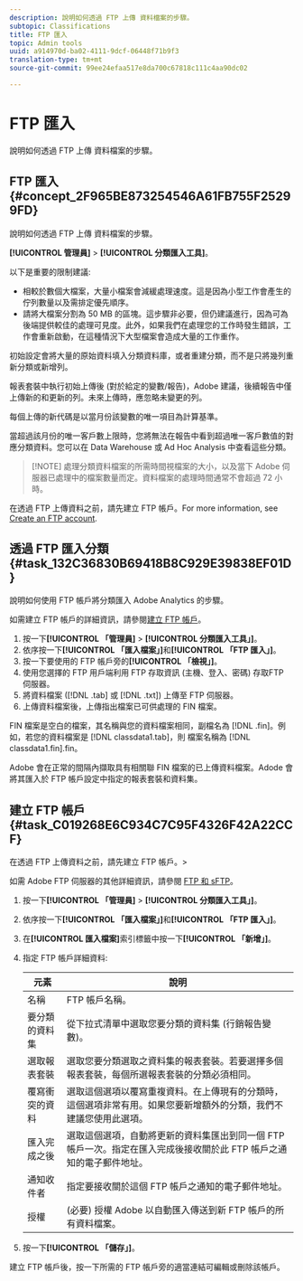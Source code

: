 ```yaml
---
description: 說明如何透過 FTP 上傳 資料檔案的步驟。
subtopic: Classifications
title: FTP 匯入
topic: Admin tools
uuid: a914970d-ba02-4111-9dcf-06448f71b9f3
translation-type: tm+mt
source-git-commit: 99ee24efaa517e8da700c67818c111c4aa90dc02

---
```



# FTP 匯入

說明如何透過 FTP 上傳 資料檔案的步驟。

## FTP 匯入 {#concept_2F965BE873254546A61FB755F25299FD}

說明如何透過 FTP 上傳 資料檔案的步驟。

**[!UICONTROL 管理員]** &gt; **[!UICONTROL 分類匯入工具]**。

以下是重要的限制建議:

* 相較於數個大檔案，大量小檔案會減緩處理速度。這是因為小型工作會產生的佇列數量以及需排定優先順序。
* 請將大檔案分割為 50 MB 的區塊。這步驟非必要，但仍建議進行，因為可為後端提供較佳的處理可見度。此外，如果我們在處理您的工作時發生錯誤，工作會重新啟動，在這種情況下大型檔案會造成大量的工作重作。

初始設定會將大量的原始資料填入分類資料庫，或者重建分類，而不是只將幾列重新分類或新增列。

報表套裝中執行初始上傳後 (對於給定的變數/報告)，Adobe 建議，後續報告中僅上傳新的和更新的列。未來上傳時，應忽略未變更的列。

每個上傳的新代碼是以當月份該變數的唯一項目為計算基準。

當超過該月份的唯一客戶數上限時，您將無法在報告中看到超過唯一客戶數值的對應分類資料。您可以在 Data Warehouse 或 Ad Hoc Analysis 中查看這些分類。

> [!NOTE] 處理分類資料檔案的所需時間視檔案的大小，以及當下 Adobe 伺服器已處理中的檔案數量而定。資料檔案的處理時間通常不會超過 72 小時。

在透過 FTP 上傳資料之前，請先建立 FTP 帳戶。For more information, see [Create an FTP account](/help/components/c-classifications2/c-classifications-importer/c-uploading-saint-data-files-via-ftp.md#task_C019268E6C934C7C95F4326F42A22CCF).

## 透過 FTP 匯入分類 {#task_132C36830B69418B8C929E39838EF01D}

<!-- 

t_upload_a_saint_data_file_via_ftp.xml

 -->

說明如何使用 FTP 帳戶將分類匯入 Adobe Analytics 的步驟。

如需建立 FTP 帳戶的詳細資訊，請參閱[建立 FTP 帳戶](/help/components/c-classifications2/c-classifications-importer/c-uploading-saint-data-files-via-ftp.md#task_C019268E6C934C7C95F4326F42A22CCF)。

1. 按一下&#x200B;**[!UICONTROL 「管理員]** &gt; **[!UICONTROL 分類匯入工具」]**。
1. 依序按一下&#x200B;**[!UICONTROL 「匯入檔案」]**&#x200B;和&#x200B;**[!UICONTROL 「FTP 匯入」]**。
1. 按一下要使用的 FTP 帳戶旁的&#x200B;**[!UICONTROL 「檢視」]**。
1.  使用您選擇的 FTP 用戶端利用 FTP 存取資訊 (主機、登入、密碼) 存取FTP 伺服器。
1. 將資料檔案 ([!DNL .tab] 或 [!DNL .txt]) 上傳至 FTP 伺服器。
1.  上傳資料檔案後，上傳指出檔案已可供處理的 FIN 檔案。

   FIN 檔案是空白的檔案，其名稱與您的資料檔案相同，副檔名為 [!DNL .fin]。例如，若您的資料檔案是 [!DNL classdata1.tab]，則 檔案名稱為 [!DNL classdata1.fin].fin。

Adobe 會在正常的間隔內擷取具有相關聯 FIN 檔案的已上傳資料檔案。Adode 會將其匯入於 FTP 帳戶設定中指定的報表套裝和資料集。

## 建立 FTP 帳戶 {#task_C019268E6C934C7C95F4326F42A22CCF}

在透過 FTP 上傳資料之前，請先建立 FTP 帳戶。&gt;

<!-- 

t_create_an_ftp_account.xml

 -->

如需 Adobe FTP 伺服器的其他詳細資訊，請參閱 [FTP 和 sFTP](https://marketing.adobe.com/resources/help/en_US/whitepapers/ftp/)。

1. 按一下&#x200B;**[!UICONTROL 「管理員]** &gt; **[!UICONTROL 分類匯入工具」]**。
1. 依序按一下&#x200B;**[!UICONTROL 「匯入檔案」]**&#x200B;和&#x200B;**[!UICONTROL 「FTP 匯入」]**。
1. 在&#x200B;**[!UICONTROL 匯入檔案]**&#x200B;索引標籤中按一下&#x200B;**[!UICONTROL 「新增」]**。
1. 指定 FTP 帳戶詳細資料:

   | 元素 | 說明 |
   |---|---|
   | 名稱 | FTP 帳戶名稱。 |
   | 要分類的資料集 | 從下拉式清單中選取您要分類的資料集 (行銷報告變數)。 |
   | 選取報表套裝 | 選取您要分類選取之資料集的報表套裝。若要選擇多個報表套裝，每個所選報表套裝的分類必須相同。 |
   | 覆寫衝突的資料 | 選取這個選項以覆寫重複資料。在上傳現有的分類時，這個選項非常有用。如果您要新增額外的分類，我們不建議您使用此選項。 |
   | 匯入完成之後 | 選取這個選項，自動將更新的資料集匯出到同一個 FTP 帳戶一次。指定在匯入完成後接收關於此 FTP 帳戶之通知的電子郵件地址。 |
   | 通知收件者 | 指定要接收關於這個 FTP 帳戶之通知的電子郵件地址。 |
   | 授權 | (必要) 授權 Adobe 以自動匯入傳送到新 FTP 帳戶的所有資料檔案。 |

1. 按一下&#x200B;**[!UICONTROL 「儲存」]**。

建立 FTP 帳戶後，按一下所需的 FTP 帳戶旁的適當連結可編輯或刪除該帳戶。
